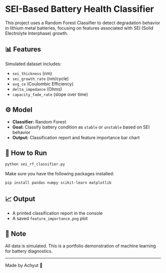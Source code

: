 # SEI-Based Battery Health Classifier

This project uses a Random Forest Classifier to detect degradation behavior in lithium metal batteries, focusing on features associated with SEI (Solid Electrolyte Interphase) growth.

## 📊 Features

Simulated dataset includes:
- `sei_thickness` (nm)
- `sei_growth_rate` (nm/cycle)
- `avg_ce` (Coulombic Efficiency)
- `delta_impedance` (Ohms)
- `capacity_fade_rate` (slope over time)

## ⚙️ Model

- **Classifier:** Random Forest
- **Goal:** Classify battery condition as `stable` or `unstable` based on SEI behavior
- **Output:** Classification report and feature importance bar chart

## 🧪 How to Run

```bash
python sei_rf_classifier.py
```

Make sure you have the following packages installed:

```bash
pip install pandas numpy scikit-learn matplotlib
```

## 📈 Output

- A printed classification report in the console
- A saved `feature_importance.png` plot

## 🧠 Note

All data is simulated. This is a portfolio demonstration of machine learning for battery diagnostics.

---
Made by Achyut 🚀
